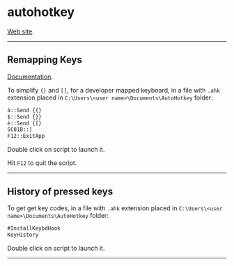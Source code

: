 # autohotkey

[Web site](https://www.autohotkey.com/).

---

## Remapping Keys

[Documentation](https://www.autohotkey.com/docs/v2/misc/Remap.htm).

To simplify `{}` and `[]`, for a developer mapped keyboard, in a file with `.ahk` extension placed in `C:\Users\<user name>\Documents\AutoHotkey` folder:

```txt
à::Send {{}
$::Send {}}
è::Send {[}
SC01B::]
F12::ExitApp
```

Double click on script to launch it.

Hit `F12` to quit the script.

---

## History of pressed keys

To get get key codes, in a file with `.ahk` extension placed in `C:\Users\<user name>\Documents\AutoHotkey` folder:

```txt
#InstallKeybdHook
KeyHistory
```

Double click on script to launch it.

---
